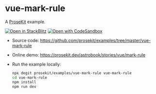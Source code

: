 # vue-mark-rule

A [ProseKit](https://prosekit.dev) example.

[![Open in StackBlitz](https://developer.stackblitz.com/img/open_in_stackblitz.svg)](https://stackblitz.com/github/prosekit/examples/tree/master/vue-mark-rule)
[![Open with CodeSandbox](https://assets.codesandbox.io/github/button-edit-lime.svg)](https://codesandbox.io/p/sandbox/github/prosekit/examples/tree/master/vue-mark-rule)

- Source code: https://github.com/prosekit/examples/tree/master/vue-mark-rule
- Online demo: https://prosekit.dev/astrobook/stories/vue/mark-rule
- Run the example locally:

  ```bash
  npx degit prosekit/examples/vue-mark-rule vue-mark-rule
  cd vue-mark-rule
  npm install
  npm run dev
  ```
